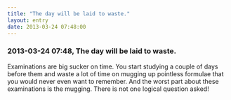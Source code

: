 ```yaml
---
title: "The day will be laid to waste."
layout: entry
date: 2013-03-24 07:48:00
---
```

### 2013-03-24 07:48, The day will be laid to waste. 

Examinations are big sucker on time. You start studying a couple of days before them and waste a lot of time on mugging up pointless formulae that you would never even want to remember. And the worst part about these examinations is the mugging. There is not one logical question asked! 
